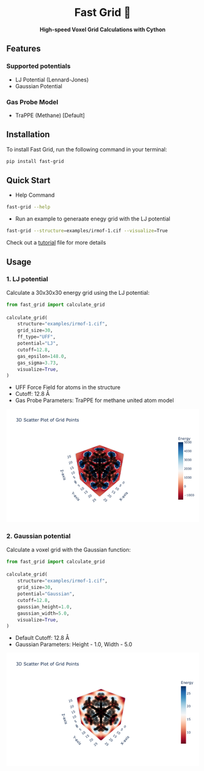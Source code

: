 
<div align="center">

<h1> Fast Grid 🏁 </h1>

  <p>
    <strong>High-speed Voxel Grid Calculations with Cython</strong>
  </p>

</div>

## Features

### Supported potentials
- LJ Potential (Lennard-Jones)
- Gaussian Potential

### Gas Probe Model
- TraPPE (Methane) [Default]

## Installation

To install Fast Grid, run the following command in your terminal:

```bash
pip install fast-grid
```

## Quick Start
- Help Command

```bash
fast-grid --help
```

- Run an example to generaate enegy grid with the LJ potential

```bash
fast-grid --structure=examples/irmof-1.cif --visualize=True
```

Check out a [tutorial](tutorial.ipynb) file for more details

## Usage

### 1. LJ potential

Calculate a 30x30x30 energy grid using the LJ potential:

```python
from fast_grid import calculate_grid

calculate_grid(
    structure="examples/irmof-1.cif",
    grid_size=30,
    ff_type="UFF",
    potential="LJ",
    cutoff=12.8,
    gas_epsilon=148.0,
    gas_sigma=3.73,
    visualize=True,
)
```

- UFF Force Field for atoms in the structure
- Cutoff: 12.8 Å
- Gas Probe Parameters: TraPPE for methane united atom model

![lj_irmof-1](./images/irmof-1_lj.png)
 
### 2. Gaussian potential

Calculate a voxel grid with the Gaussian function:

```python
from fast_grid import calculate_grid

calculate_grid(
    structure="examples/irmof-1.cif",
    grid_size=30,
    potential="Gaussian",
    cutoff=12.8,
    gaussian_height=1.0,
    gaussian_width=5.0,
    visualize=True,
)
```

- Default Cutoff: 12.8 Å
- Gaussian Parameters: Height - 1.0, Width - 5.0

![gaussian_irmof-1](./images/irmof-1_gaussian.png)
